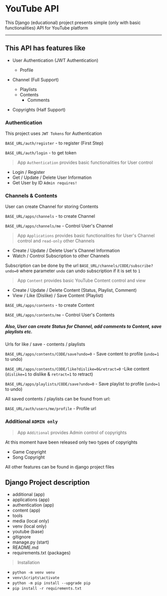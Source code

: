 # YouTube API
This Django (educational) project presents simple (only with basic functionalities) API for YouTube platform

---

## This API has features like

* User Authentication (JWT Authentication)
  * Profile
* Channel (Full Support)
  * Playlists
  * Contents
    * Comments
    
* Copyrights (Half Support)

### Authentication

This project uses `JWT Tokens` for Authentication

`BASE_URL/auth/register` - to register (First Step)

`BASE_URL/auth/login` - to get token

> App `Authentication` provides basic functionalities for User control

- Login / Register
- Get / Update / Delete User Information
- Get User by ID `Admin requires!`


### Channels & Contents

User can create Channel for storing Contents

`BASE_URL/apps/channels` - to create Channel

`BASE_URL/apps/channels/me` - Control User's Channel

> App `Applications` provides basic functionalities for User's Channel control and `read-only` other Channels 

- Create / Update / Delete User's Channel Information
- Watch / Control Subscription to other Channels

Subscription can be done by the url
`BASE_URL/channels/CODE/subscribe?undo=0`
where parameter `undo` can undo subscription if it is set to `1`

> App `Content` provides basic YouTube Content control and view

- Create / Update / Delete Content (Status, Playlist, Comment)
- View / Like (Dislike) / Save Content (Playlist)

`BASE_URL/apps/contents` - to create Content

`BASE_URL/apps/contents/me` - Control User's Contents

##### Also, User can create Status for Channel, add comments to Content, save playlists etc.

Urls for like / save - contents / playlists

`BASE_URL/apps/contents/CODE/save?undo=0` - Save content to profile (`undo=1` to undo)

`BASE_URL/apps/contents/CODE/like?dislike=0&retract=0` -Like content (`dislike=1` to dislike & `retract=1` to retract)

`BASE_URL/apps/playlists/CODE/save?undo=0` - Save playlist to profile (`undo=1` to undo)

All saved contents / playlists can be found from url:

`BASE_URL/auth/users/me/profile` - Profile url


### Additional `ADMIN only`

> App `Additional` provides Admin control of copyrights

At this moment have been released only two types of copyrights

* Game Copyright
* Song Copyright



All other features can be found in django project files

## Django Project description

- additional (app)
- applications (app)
- authentication (app)
- content (app)
- tools
- media (local only)
- venv (local only)
- youtube (base)
- gitignore
- manage.py (start)
- README.md
- requirements.txt (packages)


> Installation

* `python -m venv venv`
* `venv\Scripts\activate`
* `python -m pip install --upgrade pip`
* `pip install -r requirements.txt`
